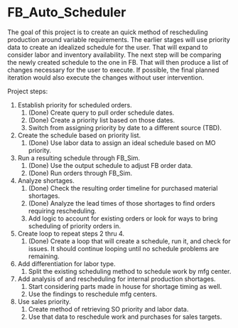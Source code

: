 # FB_Auto_Scheduler

The goal of this project is to create an quick method of rescheduling production around variable requirements.  The earlier stages will use priority data to create an idealized schedule for the user.  That will expand to consider labor and inventory availability.  The next step will be comparing the newly created schedule to the one in FB.  That will then produce a list of changes necessary for the user to execute.  If possible, the final planned iteration would also execute the changes without user intervention.


Project steps:

1. Establish priority for scheduled orders.
	1. (Done) Create query to pull order schedule dates.
	2. (Done) Create a priority list based on those dates.
	3. Switch from assigning priority by date to a different source (TBD).
2. Create the schedule based on priority list.
	1. (Done) Use labor data to assign an ideal schedule based on MO priority.
3. Run a resulting schedule through FB_Sim.
	1. (Done) Use the output schedule to adjust FB order data.
	2. (Done) Run orders through FB_Sim.
4. Analyze shortages.
	1. (Done) Check the resulting order timeline for purchased material shortages.
	2. (Done) Analyze the lead times of those shortages to find orders requiring rescheduling.
	3. Add logic to account for existing orders or look for ways to bring scheduling of priority orders in.
5. Create loop to repeat steps 2 thru 4.
	1. (Done) Create a loop that will create a schedule, run it, and check for issues.  It should continue looping until no schedule problems are remaining.
6. Add differentiation for labor type.
	1. Split the existing scheduling method to schedule work by mfg center.
7. Add analysis of and rescheduling for internal production shortages.
	1. Start considering parts made in house for shortage timing as well.
	2. Use the findings to reschedule mfg centers.
8. Use sales priority.
	1. Create method of retrieving SO priority and labor data.
	2. Use that data to reschedule work and purchases for sales targets.